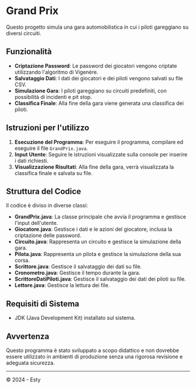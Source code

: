 # Grand Prix

Questo progetto simula una gara automobilistica in cui i piloti gareggiano su diversi circuiti.

## Funzionalità

- **Criptazione Password**: Le password dei giocatori vengono criptate utilizzando l'algoritmo di Vigenère.
- **Salvataggio Dati**: I dati dei giocatori e dei piloti vengono salvati su file CSV.
- **Simulazione Gara**: I piloti gareggiano su circuiti predefiniti, con possibilità di incidenti e pit stop.
- **Classifica Finale**: Alla fine della gara viene generata una classifica dei piloti.

## Istruzioni per l'utilizzo

1. **Esecuzione del Programma**: Per eseguire il programma, compilare ed eseguire il file `GrandPrix.java`.
2. **Input Utente**: Seguire le istruzioni visualizzate sulla console per inserire i dati richiesti.
3. **Visualizzazione Risultati**: Alla fine della gara, verrà visualizzata la classifica finale e salvata su file.

## Struttura del Codice

Il codice è diviso in diverse classi:

- **GrandPrix.java**: La classe principale che avvia il programma e gestisce l'input dell'utente.
- **Giocatore.java**: Gestisce i dati e le azioni del giocatore, inclusa la criptazione delle password.
- **Circuito.java**: Rappresenta un circuito e gestisce la simulazione della gara.
- **Pilota.java**: Rappresenta un pilota e gestisce la simulazione della sua corsa.
- **Scrittore.java**: Gestisce il salvataggio dei dati su file.
- **Cronometro.java**: Gestisce il tempo durante la gara.
- **ScrittoreDatiPiloti.java**: Gestisce il salvataggio dei dati dei piloti su file.
- **Lettore.java**: Gestisce la lettura dei file.

## Requisiti di Sistema

- JDK (Java Development Kit) installato sul sistema.

## Avvertenza

Questo programma è stato sviluppato a scopo didattico e non dovrebbe essere utilizzato in ambienti di produzione senza una rigorosa revisione e adeguata sicurezza.

---

© 2024 - Esty
